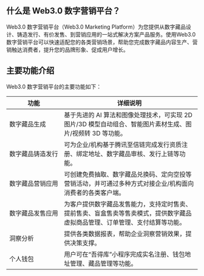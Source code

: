 ## 什么是 Web3.0 数字营销平台？

Web3.0 数字营销平台（Web3.0 Marketing Platform）为您提供从数字藏品设计、铸造发行、有价发售、到营销应用的一站式解决方案产品服务。使用Web3.0 数字营销平台可以快速适配您的各类营销场景，帮助您完成数字藏品内容生产、营销触达消费者，提升您的品牌形象、促成用户增长。



## 主要功能介绍
Web3.0 数字营销平台的主要功能如下：

|       功能       | 详细说明                                                |
| ---------------- | ------------------------------------------------------------ |
| 数字藏品生成     | 基于先进的 AI 算法和图像处理技术，可实现 2D 图片/3D 模型自动组合、智能图片素材生成、图片/视频转 3D 等功能。 |
| <nobr>数字藏品铸造发行</nobr> | 可为企业/机构基于腾讯至信链完成发行资质注册、绑定地址、数字藏品审核、发行上链等功能。 |
| 数字藏品营销应用 | 可创建免费抽取、数字藏品兑换码、定向空投等营销活动，并可通过多种方式对接企业/机构面向消费者的各类客户端。 |
| 数字藏品发售应用 | 为客户提供数字藏品发售能力，支持定时售卖、提前售卖、盲盒售卖等售卖模式，提供数字藏品虚拟商品管理、订单管理、支付结算等功能。 |
| 洞察分析         | 提供各类数据报表，帮助企业洞察营销效果，提供决策支撑。         |
| 个人钱包         | 用户可在“吾得库”小程序完成实名注册、钱包地址管理、藏品管理等功能。                 |

